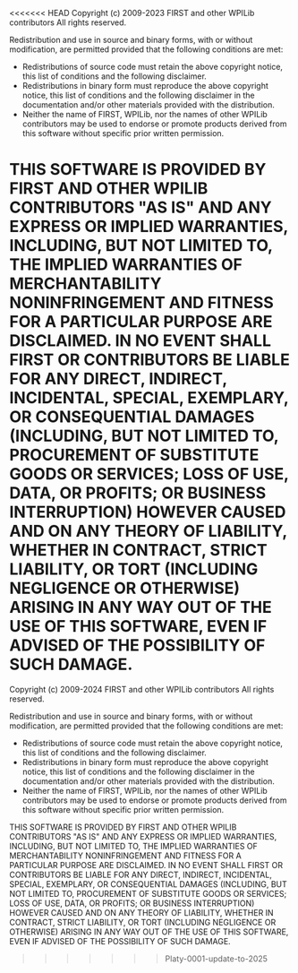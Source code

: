 <<<<<<< HEAD
Copyright (c) 2009-2023 FIRST and other WPILib contributors
All rights reserved.

Redistribution and use in source and binary forms, with or without
modification, are permitted provided that the following conditions are met:
   * Redistributions of source code must retain the above copyright
     notice, this list of conditions and the following disclaimer.
   * Redistributions in binary form must reproduce the above copyright
     notice, this list of conditions and the following disclaimer in the
     documentation and/or other materials provided with the distribution.
   * Neither the name of FIRST, WPILib, nor the names of other WPILib
     contributors may be used to endorse or promote products derived from
     this software without specific prior written permission.

THIS SOFTWARE IS PROVIDED BY FIRST AND OTHER WPILIB CONTRIBUTORS "AS IS" AND
ANY EXPRESS OR IMPLIED WARRANTIES, INCLUDING, BUT NOT LIMITED TO, THE IMPLIED
WARRANTIES OF MERCHANTABILITY NONINFRINGEMENT AND FITNESS FOR A PARTICULAR
PURPOSE ARE DISCLAIMED. IN NO EVENT SHALL FIRST OR CONTRIBUTORS BE LIABLE FOR
ANY DIRECT, INDIRECT, INCIDENTAL, SPECIAL, EXEMPLARY, OR CONSEQUENTIAL DAMAGES
(INCLUDING, BUT NOT LIMITED TO, PROCUREMENT OF SUBSTITUTE GOODS OR SERVICES;
LOSS OF USE, DATA, OR PROFITS; OR BUSINESS INTERRUPTION) HOWEVER CAUSED AND
ON ANY THEORY OF LIABILITY, WHETHER IN CONTRACT, STRICT LIABILITY, OR TORT
(INCLUDING NEGLIGENCE OR OTHERWISE) ARISING IN ANY WAY OUT OF THE USE OF THIS
SOFTWARE, EVEN IF ADVISED OF THE POSSIBILITY OF SUCH DAMAGE.
=======
Copyright (c) 2009-2024 FIRST and other WPILib contributors
All rights reserved.

Redistribution and use in source and binary forms, with or without
modification, are permitted provided that the following conditions are met:
   * Redistributions of source code must retain the above copyright
     notice, this list of conditions and the following disclaimer.
   * Redistributions in binary form must reproduce the above copyright
     notice, this list of conditions and the following disclaimer in the
     documentation and/or other materials provided with the distribution.
   * Neither the name of FIRST, WPILib, nor the names of other WPILib
     contributors may be used to endorse or promote products derived from
     this software without specific prior written permission.

THIS SOFTWARE IS PROVIDED BY FIRST AND OTHER WPILIB CONTRIBUTORS "AS IS" AND
ANY EXPRESS OR IMPLIED WARRANTIES, INCLUDING, BUT NOT LIMITED TO, THE IMPLIED
WARRANTIES OF MERCHANTABILITY NONINFRINGEMENT AND FITNESS FOR A PARTICULAR
PURPOSE ARE DISCLAIMED. IN NO EVENT SHALL FIRST OR CONTRIBUTORS BE LIABLE FOR
ANY DIRECT, INDIRECT, INCIDENTAL, SPECIAL, EXEMPLARY, OR CONSEQUENTIAL DAMAGES
(INCLUDING, BUT NOT LIMITED TO, PROCUREMENT OF SUBSTITUTE GOODS OR SERVICES;
LOSS OF USE, DATA, OR PROFITS; OR BUSINESS INTERRUPTION) HOWEVER CAUSED AND
ON ANY THEORY OF LIABILITY, WHETHER IN CONTRACT, STRICT LIABILITY, OR TORT
(INCLUDING NEGLIGENCE OR OTHERWISE) ARISING IN ANY WAY OUT OF THE USE OF THIS
SOFTWARE, EVEN IF ADVISED OF THE POSSIBILITY OF SUCH DAMAGE.
>>>>>>> Platy-0001-update-to-2025

